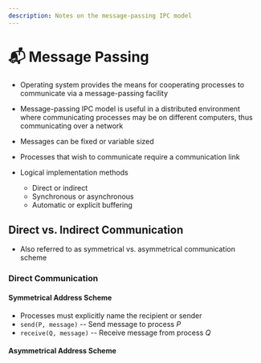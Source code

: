 ```yaml
---
description: Notes on the message-passing IPC model
---
```


# 📬 Message Passing

* Operating system provides the means for cooperating processes to communicate via a message-passing facility
* Message-passing IPC model is useful in a distributed environment where communicating processes may be on different computers, thus communicating over a network
* Messages can be fixed or variable sized&#x20;
* Processes that wish to communicate require a communication link
*   Logical implementation methods

    * Direct or indirect &#x20;
    * Synchronous or asynchronous
    * Automatic or explicit buffering&#x20;



## Direct vs. Indirect Communication

* Also referred to as symmetrical vs. asymmetrical communication scheme

### Direct Communication&#x20;

#### Symmetrical Address Scheme

* Processes must explicitly name the recipient or sender&#x20;
* `send(P, message)`  -- Send message to process _P_
* `receive(Q, message)`  -- Receive message from process _Q_

#### Asymmetrical Address Scheme

